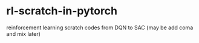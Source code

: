 # rl-scratch-in-pytorch
reinforcement learning scratch codes from DQN to SAC (may be add coma and mix later)
